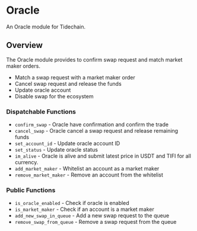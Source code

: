 # Oracle

An Oracle module for Tidechain.

## Overview

The Oracle module provides to confirm swap request and match market maker orders.

- Match a swap request with a market maker order
- Cancel swap request and release the funds
- Update oracle account
- Disable swap for the ecosystem

### Dispatchable Functions

- `confirm_swap` - Oracle have confirmation and confirm the trade
- `cancel_swap` - Oracle cancel a swap request and release remaining funds
- `set_account_id` - Update oracle account ID
- `set_status` - Update oracle status
- `im_alive` - Oracle is alive and submit latest price in USDT and TIFI for all currency.
- `add_market_maker` - Whitelist an account as a market maker
- `remove_market_maker` - Remove an account from the whitelist

### Public Functions

- `is_oracle_enabled` - Check if oracle is enabled
- `is_market_maker` - Check if an account is a market maker
- `add_new_swap_in_queue` - Add a new swap request to the queue
- `remove_swap_from_queue` - Remove a swap request from the queue
